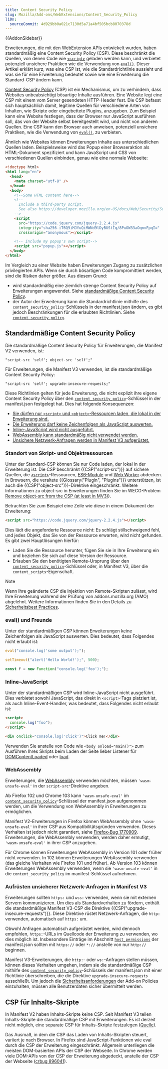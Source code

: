 ```yaml
---
title: Content Security Policy
slug: Mozilla/Add-ons/WebExtensions/Content_Security_Policy
l10n:
  sourceCommit: 4d929bb0a021c7130d5a71a4bf505bcb8070378d
---
```


{{AddonSidebar}}

Erweiterungen, die mit den WebExtension APIs entwickelt wurden, haben standardmäßig eine Content Security Policy (CSP). Diese beschränkt die Quellen, von denen Code wie [`<script>`](/de/docs/Web/HTML/Element/script) geladen werden kann, und verbietet potenziell unsichere Praktiken wie die Verwendung von [`eval()`](/de/docs/Web/JavaScript/Reference/Global_Objects/eval). Dieser Artikel erklärt kurz, was eine CSP ist, wie die Standardrichtlinie aussieht und was sie für eine Erweiterung bedeutet sowie wie eine Erweiterung die Standard-CSP ändern kann.

[Content Security Policy](/de/docs/Web/HTTP/Guides/CSP) (CSP) ist ein Mechanismus, um zu verhindern, dass Websites unbeabsichtigt bösartige Inhalte ausführen. Eine Website legt eine CSP mit einem vom Server gesendeten HTTP-Header fest. Die CSP befasst sich hauptsächlich damit, legitime Quellen für verschiedene Arten von Inhalten, wie Skripte oder eingebettete Plugins, anzugeben. Zum Beispiel kann eine Website festlegen, dass der Browser nur JavaScript ausführen soll, das von der Website selbst bereitgestellt wird, und nicht von anderen Quellen. Eine CSP kann den Browser auch anweisen, potenziell unsichere Praktiken, wie die Verwendung von [`eval()`](/de/docs/Web/JavaScript/Reference/Global_Objects/eval), zu verbieten.

Ähnlich wie Websites können Erweiterungen Inhalte aus unterschiedlichen Quellen laden. Beispielsweise wird das Popup einer Browseraktion als HTML-Dokument spezifiziert und kann JavaScript und CSS von verschiedenen Quellen einbinden, genau wie eine normale Webseite:

```html
<!doctype html>
<html lang="en">
  <head>
    <meta charset="utf-8" />
  </head>
  <body>
    <!--Some HTML content here-->
    <!--
      Include a third-party script.
      See also https://developer.mozilla.org/en-US/docs/Web/Security/Subresource_Integrity.
    -->
    <script
      src="https://code.jquery.com/jquery-2.2.4.js"
      integrity="sha256-iT6Q9iMJYuQiMWNd9lDyBUStIq/8PuOW33aOqmvFpqI="
      crossorigin="anonymous"></script>

    <!-- Include my popup's own script-->
    <script src="popup.js"></script>
  </body>
</html>
```

Im Vergleich zu einer Website haben Erweiterungen Zugang zu zusätzlichen privilegierten APIs. Wenn sie durch bösartigen Code kompromittiert werden, sind die Risiken daher größer. Aus diesem Grund:

- wird standardmäßig eine ziemlich strenge Content Security Policy auf Erweiterungen angewendet. Siehe [standardmäßige Content Security Policy](#standardmäßige_content_security_policy).
- der Autor der Erweiterung kann die Standardrichtlinie mithilfe des `content_security_policy`-Schlüssels in der manifest.json ändern, es gibt jedoch Beschränkungen für die erlaubten Richtlinien. Siehe [`content_security_policy`](/de/docs/Mozilla/Add-ons/WebExtensions/manifest.json/content_security_policy).

## Standardmäßige Content Security Policy

Die standardmäßige Content Security Policy für Erweiterungen, die Manifest V2 verwenden, ist:

```plain
"script-src 'self'; object-src 'self';"
```

Für Erweiterungen, die Manifest V3 verwenden, ist die standardmäßige Content Security Policy:

```plain
"script-src 'self'; upgrade-insecure-requests;"
```

Diese Richtlinien gelten für jede Erweiterung, die nicht explizit ihre eigene Content Security Policy über den [`content_security_policy`](/de/docs/Mozilla/Add-ons/WebExtensions/manifest.json/content_security_policy)-Schlüssel in der manifest.json festgelegt hat. Dies hat folgende Konsequenzen:

- [Sie dürfen nur `<script>` und `<object>`-Ressourcen laden, die lokal in der Erweiterung sind.](#standort_von_skript-_und_objektressourcen)
- [Die Erweiterung darf keine Zeichenfolgen als JavaScript auswerten.](#eval_and_friends)
- [Inline-JavaScript wird nicht ausgeführt.](#inline-javascript)
- [WebAssembly kann standardmäßig nicht verwendet werden.](#webassembly)
- [Unsichere Netzwerk-Anfragen werden in Manifest V3 aufgerüstet.](#aufrüsten_unsicherer_netzwerk-anfragen_in_manifest_v3)

### Standort von Skript- und Objektressourcen

Unter der Standard-CSP können Sie nur Code laden, der lokal in der Erweiterung ist. Die CSP beschränkt {{CSP("script-src")}} auf sichere Quellen, die [`<script>`](/de/docs/Web/HTML/Element/script)-Ressourcen, [ES6-Module](/de/docs/Web/JavaScript/Guide/Modules) und [Web Worker](/de/docs/Web/API/Web_Workers_API/Using_web_workers) abdecken. In Browsern, die veraltete {{Glossary("Plugin", "Plugins")}} unterstützen, ist auch die {{CSP("object-src")}}-Direktive eingeschränkt. Weitere Informationen zu object-src in Erweiterungen finden Sie im WECG-Problem [Remove object-src from the CSP (at least in MV3)](https://github.com/w3c/webextensions/issues/204)).

Betrachten Sie zum Beispiel eine Zeile wie diese in einem Dokument der Erweiterung:

```html
<script src="https://code.jquery.com/jquery-2.2.4.js"></script>
```

Dies lädt die angeforderte Ressource nicht: Es schlägt stillschweigend fehl, und jedes Objekt, das Sie von der Ressource erwarten, wird nicht gefunden. Es gibt zwei Hauptlösungen hierfür:

- Laden Sie die Ressource herunter, fügen Sie sie in Ihre Erweiterung ein und beziehen Sie sich auf diese Version der Ressource.
- Erlauben Sie den benötigten Remote-Ursprung über den [`content_security_policy`](/de/docs/Mozilla/Add-ons/WebExtensions/manifest.json/content_security_policy)-Schlüssel oder, in Manifest V3, über die `content_scripts`-Eigenschaft.

> [!NOTE]
> Wenn Ihre geänderte CSP die Injektion von Remote-Skripten zulässt, wird Ihre Erweiterung während der Prüfung von addons.mozilla.org (AMO) abgelehnt. Weitere Informationen finden Sie in den Details zu [Sicherheitsbest Practices](https://extensionworkshop.com/documentation/develop/build-a-secure-extension/).

### eval() und Freunde

Unter der standardmäßigen CSP können Erweiterungen keine Zeichenfolgen als JavaScript auswerten. Dies bedeutet, dass Folgendes nicht erlaubt ist:

```js
eval("console.log('some output');");
```

```js
setTimeout("alert('Hello World!');", 500);
```

```js
const f = new Function("console.log('foo');");
```

### Inline-JavaScript

Unter der standardmäßigen CSP wird Inline-JavaScript nicht ausgeführt. Dies verbietet sowohl JavaScript, das direkt in `<script>`-Tags platziert ist, als auch Inline-Event-Handler, was bedeutet, dass Folgendes nicht erlaubt ist:

```html
<script>
  console.log("foo");
</script>
```

```html
<div onclick="console.log('click')">Click me!</div>
```

Verwenden Sie anstelle von Code wie `<body onload="main()">` zum Ausführen Ihres Skripts beim Laden der Seite lieber Listener für [DOMContentLoaded](/de/docs/Web/API/Document/DOMContentLoaded_event) oder [load](/de/docs/Web/API/Window/load_event).

### WebAssembly

Erweiterungen, die [WebAssembly](/de/docs/WebAssembly) verwenden möchten, müssen `'wasm-unsafe-eval'` in der `script-src`-Direktive angeben.

Ab Firefox 102 und Chrome 103 kann `'wasm-unsafe-eval'` im [`content_security_policy`](/de/docs/Mozilla/Add-ons/WebExtensions/manifest.json/content_security_policy)-Schlüssel der manifest.json aufgenommen werden, um die Verwendung von WebAssembly in Erweiterungen zu ermöglichen.

Manifest V2-Erweiterungen in Firefox können WebAssembly ohne `'wasm-unsafe-eval'` in ihrer CSP aus Kompatibilitätsgründen verwenden. Dieses Verhalten ist jedoch nicht garantiert, siehe [Firefox-Bug 1770909](https://bugzil.la/1770909). Erweiterungen, die WebAssembly verwenden, werden daher ermutigt, `'wasm-unsafe-eval'` in ihrer CSP anzugeben.

Für Chrome können Erweiterungen WebAssembly in Version 101 oder früher nicht verwenden. In 102 können Erweiterungen WebAssembly verwenden (das gleiche Verhalten wie Firefox 101 und früher). Ab Version 103 können Erweiterungen WebAssembly verwenden, wenn sie `'wasm-unsafe-eval'` in die `content_security_policy` im manifest-Schlüssel aufnehmen.

### Aufrüsten unsicherer Netzwerk-Anfragen in Manifest V3

Erweiterungen sollten `https:` und `wss:` verwenden, wenn sie mit externen Servern kommunizieren. Um dies als Standardverhalten zu fördern, enthält die standardmäßige Manifest V3-CSP die Direktive {{CSP("upgrade-insecure-requests")}}. Diese Direktive rüstet Netzwerk-Anfragen, die `http:` verwenden, automatisch auf `https:` um.

Obwohl Anfragen automatisch aufgerüstet werden, wird dennoch empfohlen, `https:`-URLs im Quellcode der Erweiterung zu verwenden, wo dies möglich ist. Insbesondere Einträge im Abschnitt [`host_permissions`](/de/docs/Mozilla/Add-ons/WebExtensions/manifest.json/host_permissions) der manifest.json sollten mit `https://` oder `*://` anstelle von nur `http://` beginnen.

Manifest V3-Erweiterungen, die `http:`- oder `ws:`-Anfragen stellen müssen, können dieses Verhalten umgehen, indem sie die standardmäßige CSP mithilfe des [`content_security_policy`](/de/docs/Mozilla/Add-ons/WebExtensions/manifest.json/content_security_policy)-Schlüssels der manifest.json mit einer Richtlinie überschreiben, die die Direktive `upgrade-insecure-requests` ausschließt. Um jedoch die [Sicherheitsanforderungen](https://extensionworkshop.com/documentation/publish/add-on-policies/#security-compliance-and-blocking) der Add-on Policies einzuhalten, müssen alle Benutzerdaten sicher übermittelt werden.

## CSP für Inhalts-Skripte

In Manifest V2 haben Inhalts-Skripte keine CSP.
Seit Manifest V3 teilen Inhalts-Skripte die standardmäßige CSP mit Erweiterungen. Es ist derzeit nicht möglich, eine separate CSP für Inhalts-Skripte festzulegen ([Quelle](https://bugzil.la/1581611#c10)).

Das Ausmaß, in dem die CSP das Laden von Inhalts-Skripten steuert, variiert je nach Browser. In Firefox sind JavaScript-Funktionen wie eval durch die CSP der Erweiterung eingeschränkt. Allgemein unterliegen die meisten DOM-basierten APIs der CSP der Webseite. In Chrome werden viele DOM-APIs von der CSP der Erweiterung abgedeckt, anstelle der CSP der Webseite ([crbug 896041](https://crbug.com/896041)).
